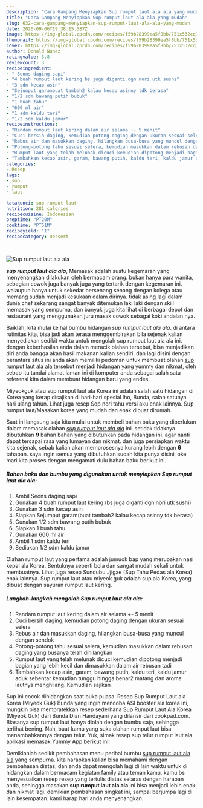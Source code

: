 ```yaml
---
description: "Cara Gampang Menyiapkan Sup rumput laut ala ala yang mudah"
title: "Cara Gampang Menyiapkan Sup rumput laut ala ala yang mudah"
slug: 632-cara-gampang-menyiapkan-sup-rumput-laut-ala-ala-yang-mudah
date: 2020-09-06T19:38:15.587Z
image: https://img-global.cpcdn.com/recipes/f59b28399ea5f8bb/751x532cq70/sup-rumput-laut-ala-ala-foto-resep-utama.jpg
thumbnail: https://img-global.cpcdn.com/recipes/f59b28399ea5f8bb/751x532cq70/sup-rumput-laut-ala-ala-foto-resep-utama.jpg
cover: https://img-global.cpcdn.com/recipes/f59b28399ea5f8bb/751x532cq70/sup-rumput-laut-ala-ala-foto-resep-utama.jpg
author: Donald Nunez
ratingvalue: 3.8
reviewcount: 3
recipeingredient:
- " Seons daging sapi"
- "4 buah rumput laut kering bs juga diganti dgn nori utk sushi"
- "3 sdm kecap asin"
- "Sejumput garambuat tambah2 kalau kecap asinny tdk berasa"
- "1/2 sdm bawang putih bubuk"
- "1 buah tahu"
- "600 ml air"
- "1 sdm kaldu teri"
- "1/2 sdm kaldu jamur"
recipeinstructions:
- "Rendam rumput laut kering dalam air selama +- 5 menit"
- "Cuci bersih daging, kemudian potong daging dengan ukuran sesuai selera"
- "Rebus air dan masukkan daging, hilangkan busa-busa yang muncul dengan sendok"
- "Potong-potong tahu sesuai selera, kemudian masukkan dalam rebusan daging yang busanya telah dihilangkan"
- "Rumput laut yang telah melunak dicuci kemudian dipotong menjadi bagian yang lebih kecil dan dimasukkan dalam air rebusan tadi"
- "Tambahkan kecap asin, garam, bawang putih, kaldu teri, kaldu jamur aduk sebentar kemudian tunggu hingga benar2 matang dan aroma lautnya menghilang. Kemudian sajikan"
categories:
- Resep
tags:
- sup
- rumput
- laut

katakunci: sup rumput laut 
nutrition: 281 calories
recipecuisine: Indonesian
preptime: "PT20M"
cooktime: "PT51M"
recipeyield: "1"
recipecategory: Dessert

---
```



![Sup rumput laut ala ala](https://img-global.cpcdn.com/recipes/f59b28399ea5f8bb/751x532cq70/sup-rumput-laut-ala-ala-foto-resep-utama.jpg)

<b><i>sup rumput laut ala ala</i></b>, Memasak adalah suatu kegemaran yang menyenangkan dilakukan oleh bermacam orang. bukan hanya para wanita, sebagian cowok juga banyak juga yang tertarik dengan kegemaran ini. walaupun hanya untuk sekedar bersenang senang dengan kolega atau memang sudah menjadi kesukaan dalam dirinya. tidak asing lagi dalam dunia chef sekarang sangat banyak ditemukan laki laki dengan skill memasak yang sempurna, dan banyak juga kita lihat di berbagai depot dan restaurant yang menggunakan juru masak cowok sebagai koki andalan nya.

Baiklah, kita mulai ke hal bumbu hidangan <i>sup rumput laut ala ala</i>. di antara rutinitas kita, bisa jadi akan terasa menggembirakan bila sejenak kalian menyediakan sedikit waktu untuk mengolah sup rumput laut ala ala ini. dengan keberhasilan anda dalam meracik olahan tersebut, bisa menjadikan diri anda bangga akan hasil makanan kalian sendiri. dan lagi disini dengan perantara situs ini anda akan memiliki pedoman untuk membuat olahan <u>sup rumput laut ala ala</u> tersebut menjadi hidangan yang yummy dan nikmat, oleh sebab itu tandai alamat laman ini di komputer anda sebagai salah satu referensi kita dalam membuat hidangan baru yang endes.

Miyeokguk atau sup rumput laut ala Korea ini adalah salah satu hidangan di Korea yang kerap disajikan di hari-hari spesial lho, Bunda, salah satunya hari ulang tahun. Lihat juga resep Sop nori tahu versi aku enak lainnya. Sup rumput laut/Masakan korea yang mudah dan enak dibuat dirumah.


Saat ini langsung saja kita mulai untuk membeli bahan baku yang diperlukan dalam memasak olahan <u><i>sup rumput laut ala ala</i></u> ini. setidak tidaknya dibutuhkan <b>9</b> bahan bahan yang dibutuhkan pada hidangan ini. agar nanti dapat tercapai rasa yang lumayan dan nikmat. dan juga persiapkan waktu kita sejenak, sebab kalian akan memprosesnya kurang lebih dengan <b>6</b> tahapan. saya ingin semua yang dibutuhkan sudah kita punya disini, oke mari kita proses dengan mengamati dulu bahan baku berikut ini.

<!--inarticleads1-->

##### Bahan baku dan bumbu yang digunakan untuk menyiapkan Sup rumput laut ala ala:

1. Ambil  Seons daging sapi
1. Gunakan 4 buah rumput laut kering (bs juga diganti dgn nori utk sushi)
1. Gunakan 3 sdm kecap asin
1. Siapkan Sejumput garam(buat tambah2 kalau kecap asinny tdk berasa)
1. Gunakan 1/2 sdm bawang putih bubuk
1. Siapkan 1 buah tahu
1. Gunakan 600 ml air
1. Ambil 1 sdm kaldu teri
1. Sediakan 1/2 sdm kaldu jamur


Olahan rumput laut yang pertama adalah jumuok bap yang merupakan nasi kepal ala Korea. Bentuknya seperti bola dan sangat mudah sekali untuk membuatnya. Lihat juga resep Sundubu Jjigae (Sup Tahu Pedas ala Korea) enak lainnya. Sup rumput laut atau miyeok guk adalah sup ala Korea, yang dibuat dengan sayuran rumput laut kering. 

<!--inarticleads2-->

##### Langkah-langkah mengolah Sup rumput laut ala ala:

1. Rendam rumput laut kering dalam air selama +- 5 menit
1. Cuci bersih daging, kemudian potong daging dengan ukuran sesuai selera
1. Rebus air dan masukkan daging, hilangkan busa-busa yang muncul dengan sendok
1. Potong-potong tahu sesuai selera, kemudian masukkan dalam rebusan daging yang busanya telah dihilangkan
1. Rumput laut yang telah melunak dicuci kemudian dipotong menjadi bagian yang lebih kecil dan dimasukkan dalam air rebusan tadi
1. Tambahkan kecap asin, garam, bawang putih, kaldu teri, kaldu jamur aduk sebentar kemudian tunggu hingga benar2 matang dan aroma lautnya menghilang. Kemudian sajikan


Sup ini cocok dihidangkan saat buka puasa. Resep Sup Rumput Laut ala Korea (Miyeok Guk) Bunda yang ingin mencoba ASI booster ala korea ini, mungkin bisa mempratekkan resep sederhana Sup Rumput Laut Ala Korea (Miyeok Guk) dari Bunda Dian Handayani yang dilansir dari cookpad.com. Biasanya sup rumput laut hanya diolah dengan bumbu saja, sehingga terlihat bening. Nah, buat kamu yang suka olahan rumput laut bisa menambahkannya dengan telur. Yuk, simak resep sup telur rumput laut ala aplikasi memasak Yummy App berikut ini! 

Demikianlah sedikit pembahasan menu perihal bumbu <u>sup rumput laut ala ala</u> yang sempurna. kita harapkan kalian bisa memahami dengan pembahasan diatas, dan anda dapat mengolah lagi di lain waktu untuk di hidangkan dalam bermacam kegiatan family atau teman kamu. kamu bs menyesuaikan resep resep yang tertulis diatas selaras dengan harapan anda, sehingga masakan <b>sup rumput laut ala ala</b> ini bisa menjadi lebih enak dan nikmat lagi. demikian pembahasan singkat ini, sampai berjumpa lagi di lain kesempatan. kami harap hari anda menyenangkan.
